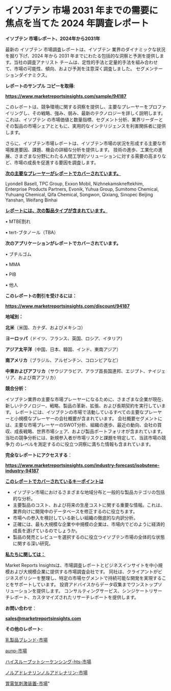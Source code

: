 # イソブテン 市場 2031 年までの需要に焦点を当てた 2024 年調査レポート

<strong>イソブテン 市場レポート、2024年から2031年</strong>

最新の イソブテン 市場調査レポートは、イソブテン 業界のダイナミックな状況を掘り下げ、2024 年から 2031 年までにわたる包括的な洞察と予測を提供します。当社の調査アナリスト チームは、定性的手法と定量的手法を組み合わせて、市場の可能性、傾向、および予測を注意深く調査しました。 セグメンテーションダイナミクス。



<strong>レポートのサンプル コピーを取得:</strong> <a href=https://www.marketreportsinsights.com/sample/94187>

<strong><u>https://www.marketreportsinsights.com/sample/94187</u></strong></a>

このレポートは、競争環境に関する洞察を提供し、主要なプレーヤーをプロファイリングし、その戦略、強み、弱み、最新のテクノロジーを詳しく説明します。 これは、イソブテン の市場価値と数量指標、セグメント分析、業界リーダーとその製品の市場シェアとともに、実用的なインテリジェンスを利害関係者に提供します。

さらに、イソブテン市場レポートは、イソブテン市場の状況を形成する主要な市場推進要因、課題、機会の詳細な分析を提供します。 技術の進歩、工業化の進展、さまざまな分野にわたる人間工学的ソリューションに対する需要の高まりなど、市場の成長を促進する要因を調査します。



<strong><u>次の主要なプレーヤーがレポートでカバーされています。</u></strong>

Lyondell Basell, TPC Group, Exxon Mobil, Nizhnekamskneftekhim, Enterprise Products Partners, Evonik, Yuhua Group, Sumitomo Chemical, Yuhuang Chemical, Qifa Chemical, Songwon, Qixiang, Sinopec Beijing Yanshan, Weifang Binhai



<strong><u><b>レポートには、次の製品タイプが含まれています。</b></u></strong>

• MTBE割れ

• tert-ブタノール（TBA）



<strong><b>次のアプリケーションがレポートでカバーされています。</b></strong>

• ブチルゴム

• MMA

• PIB

• 他人



<strong><b>このレポートの割引を受けるには：</b></strong><a href=https://www.marketreportsinsights.com/discount/94187>

<strong><u>https://www.marketreportsinsights.com/discount/94187</u></strong></a>



<strong>地域別：</strong>



<strong>北米</strong>（米国、カナダ、およびメキシコ）



<strong>ヨーロッパ</strong>（ドイツ、フランス、英国、ロシア、イタリア）



<strong>アジア太平洋</strong>（中国、日本、韓国、インド、東南アジア）



<strong>南アメリカ</strong>（ブラジル、アルゼンチン、コロンビアなど）



<strong>中東およびアフリカ</strong>（サウジアラビア、アラブ首長国連邦、エジプト、ナイジェリア、および南アフリカ）



<strong>競合分析：</strong>

イソブテン業界の主要な市場プレーヤーになるために、さまざまな企業が現在、新しいテクノロジー、戦略、製品の革新、拡張、および長期契約を実行しています。 レポートには、イソブテンの市場で活動しているすべての主要なプレーヤーと小規模なプレーヤーの会社概要が含まれています。 会社概要セグメントには、主要な市場プレーヤーのSWOT分析、組織の進歩、最近の動向、会社の買収、成長戦略、世界市場シェア、および製品ポートフォリオが含まれています。 当社の競争分析には、新規参入者が市場リスクと課題を特定して、当該市場の競争力 のレベルを測定するのに役立つ洞察に満ちた情報も含まれています。



<strong>完全なレポートにアクセスする</strong>：

<a href=https://www.marketreportsinsights.com/industry-forecast/isobutene-industry-94187>

<strong><u>https://www.marketreportsinsights.com/industry-forecast/isobutene-industry-94187</u></strong></a>



<strong><u><b>このレポートでカバーされているキーポイントは</b></u></strong>
<ul>
  <li>イソブテン市場におけるさまざまな地域分布と一般的な製品カテゴリの包括的な分析。</li>
  <li>主要製品のコスト、および将来の生産コストに関する重要な情報。これは、業界向けに開発中のデータベースを修正するのに役立ちます。</li>
  <li>市場への参入を検討している新しい組織の徹底的な内訳分析。</li>
  <li>正確には、最も大規模な企業や中規模の企業は、市場内でどのように経済的成長を遂げているのでしょうか。</li>
  <li>製品の発売とレビューを選択するのに役立つイソブテン市場の全体的な状態に関する深い研究。</li>
</ul>


<strong><u><b>私たちに関しては：</b></u></strong>

Market Reports Insightsは、市場調査レポートとビジネスインサイトを中小規模および大規模企業に提供する市場調査会社です。 同社は、クライアントがビジネスポリシーを整理し、特定の市場セグメントで持続可能な開発を実現することをサポートしています。 投資アドバイスからデータ収集までワンストップソリューションを提供します。 コンサルティングサービス、シンジケートリサーチレポート、カスタマイズされたリサーチレポートを提供します。



<strong><b>お問い合わせ</b></strong>：

<a href=mailto:sales@marketreportsinsights.com>

<strong><u>sales@marketreportsinsights.com</u></strong></a>



<strong>その他のレポート:</strong>

<a href=https://www.linkedin.com/pulse/乳製品ブレンド-市場-2023-新興市場-将来の動向と市場需要-2030-pr-news-hub-jb6bf/>乳製品ブレンド-市場</a>

<a href=https://www.linkedin.com/pulse/aunp-市場-2023-推進要因と成長機会-2030-data-dive-discoveries-24-analysis-lpjsf/>aunp-市場</a>

<a href=https://www.linkedin.com/pulse/ハイスループットシーケンシング-hts-市場-2023-新興市場-将来の動向と市場需要-z2vzf/>ハイスループットシーケンシング-hts-市場</a>

<a href=https://www.linkedin.com/pulse/ノルアドレナリンノルアドレナリン-市場-2023-年のダイナミクスとビジネストレンド-2030-pr-news-hub-obflf/>ノルアドレナリンノルアドレナリン-市場</a>

<a href=https://www.linkedin.com/pulse/胃電気刺激装置-市場-2023-総利益と主要ベンダー-2030-pr-news-hub-0brcf/>胃電気刺激装置-市場</a>"
